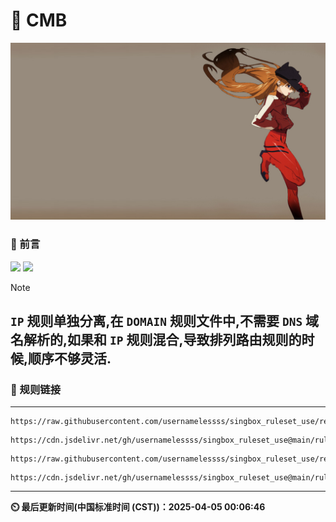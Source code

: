 
# 🧸 CMB
![](https://raw.githubusercontent.com/usernamelessss/picture-bed/main/images/202504042256831.jpg)
### 📣 前言
![](https://shields.io/badge/-移除重复规则-ff69b4) ![](https://shields.io/badge/-IP&nbsp;规则单独存放不与&nbsp;DOMAIN&nbsp;等混合-green)
> [!NOTE]
**`IP` 规则单独分离,在 `DOMAIN` 规则文件中,不需要 `DNS` 域名解析的,如果和 `IP` 规则混合,导致排列路由规则的时候,顺序不够灵活.**
---

###  🔗 规则链接
---

```url
https://raw.githubusercontent.com/usernamelessss/singbox_ruleset_use/refs/heads/main/rule/CMB/CMB_No_IP.json
```

```url
https://cdn.jsdelivr.net/gh/usernamelessss/singbox_ruleset_use@main/rule/CMB/CMB_No_IP.json
```

```url
https://raw.githubusercontent.com/usernamelessss/singbox_ruleset_use/refs/heads/main/rule/CMB/CMB_No_IP.srs
```

```url
https://cdn.jsdelivr.net/gh/usernamelessss/singbox_ruleset_use@main/rule/CMB/CMB_No_IP.srs
```

---
**⏲️ 最后更新时间(中国标准时间 (CST))：2025-04-05 00:06:46**